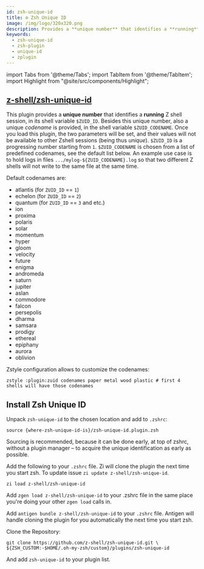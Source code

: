 ```yaml
---
id: zsh-unique-id
title: ⚙️ Zsh Unique ID
image: /img/logo/320x320.png
description: Provides a **unique number** that identifies a **running** Zshell session.
keywords:
  - zsh-unique-id
  - zsh-plugin
  - unique-id
  - zplugin
---
```


<!-- @format -->

import Tabs from '@theme/Tabs';
import TabItem from '@theme/TabItem';
import Highlight from "@site/src/components/Highlight";

## <i class="fa-brands fa-github"></i> [z-shell/zsh-unique-id][]

This plugin provides a **unique number** that identifies a **running** Z shell session, in its shell variable `$ZUID_ID`. Besides this unique number, also a unique _codename_ is provided, in the shell variable `$ZUID_CODENAME`. Once you load this plugin, the two parameters will be set, and their values will not be available to other Zshell sessions (being thus _unique_). `$ZUID_ID` is a progressing number starting from `1`. `$ZUID_CODENAME` is chosen from a list of predefined codenames, see the default list below. An example use case is to hold logs in files `.../mylog-${ZUID_CODENAME}.log` so that two different Z shells will not write to the same file at the same time.

Default codenames are:

- <Highlight>atlantis</Highlight> (for `ZUID_ID` == `1`)
- <Highlight>echelon</Highlight> (for `ZUID_ID` == `2`)
- <Highlight>quantum</Highlight> (for `ZUID_ID` == `3` and etc.)
- <Highlight>ion</Highlight>
- <Highlight>proxima</Highlight>
- <Highlight>polaris</Highlight>
- <Highlight>solar</Highlight>
- <Highlight>momentum</Highlight>
- <Highlight>hyper</Highlight>
- <Highlight>gloom</Highlight>
- <Highlight>velocity</Highlight>
- <Highlight>future</Highlight>
- <Highlight>enigma</Highlight>
- <Highlight>andromeda</Highlight>
- <Highlight>saturn</Highlight>
- <Highlight>jupiter</Highlight>
- <Highlight>aslan</Highlight>
- <Highlight>commodore</Highlight>
- <Highlight>falcon</Highlight>
- <Highlight>persepolis</Highlight>
- <Highlight>dharma</Highlight>
- <Highlight>samsara</Highlight>
- <Highlight>prodigy</Highlight>
- <Highlight>ethereal</Highlight>
- <Highlight>epiphany</Highlight>
- <Highlight>aurora</Highlight>
- <Highlight>oblivion</Highlight>

Zstyle configuration allows to customize the codenames:

```shell
zstyle :plugin:zuid codenames paper metal wood plastic # first 4 shells will have those codenames
```

## Install Zsh Unique ID

<Tabs>
  <TabItem value="standalone" label="Standalone" default>

Unpack `zsh-unique-id` to the chosen location and add to `.zshrc`:

```shell
source {where-zsh-unique-id-is}/zsh-unique-id.plugin.zsh
```

Sourcing is recommended, because it can be done early, at top of zshrc, without a plugin manager – to acquire the unique identification as early as possible.

  </TabItem>
  <TabItem value="zi" label="Zi">

Add the following to your `.zshrc` file. Zi will clone the plugin the next time you start zsh. To update issue `zi update z-shell/zsh-unique-id`.

```shell
zi load z-shell/zsh-unique-id
```

  </TabItem>
  <TabItem value="zgen" label="Zgen">

Add `zgen load z-shell/zsh-unique-id` to your .zshrc file in the same place you're doing your other `zgen load` calls in.

  </TabItem>
  <TabItem value="antigen" label="Antigen">

Add `antigen bundle z-shell/zsh-unique-id` to your `.zshrc` file. Antigen will handle cloning the plugin for you automatically the next time you start zsh.

  </TabItem>
  <TabItem value="oh-my-zsh" label="Oh-My-Zsh">

Clone the Repository:

```shell
git clone https://github.com/z-shell/zsh-unique-id.git \
${ZSH_CUSTOM:-$HOME/.oh-my-zsh/custom}/plugins/zsh-unique-id
```

And add `zsh-unique-id` to your plugin list.

  </TabItem>
</Tabs>

<!-- end-of-file -->
<!-- links -->

[z-shell/zsh-unique-id]: https://github.com/z-shell/zsh-unique-id
